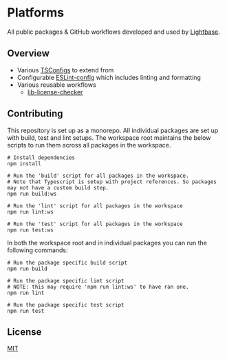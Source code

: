 # Platforms

All public packages & GitHub workflows developed and used by
[Lightbase](https://lightbase.nl).

## Overview

- Various [TSConfigs](./packages/tsconfig) to extend from
- Configurable [ESLint-config](./packages/eslint-config) which includes linting and
  formatting
- Various reusable workflows
  - [lib-license-checker](./docs/workflows/lib-license-checker.md)

## Contributing

This repository is set up as a monorepo. All individual packages are set up with build,
test and lint setups. The workspace root maintains the below scripts to run them across
all packages in the workspace.

```shell
# Install dependencies
npm install

# Run the 'build' script for all packages in the workspace.
# Note that Typescript is setup with project references. So packages may not have a custom build step.
npm run build:ws

# Run the 'lint' script for all packages in the workspace
npm run lint:ws

# Run the 'test' script for all packages in the workspace
npm run test:ws
```

In both the workspace root and in individual packages you can run the following commands:

```shell
# Run the package specific build script
npm run build

# Run the package specific lint script
# NOTE: this may require 'npm run lint:ws' to have ran one.
npm run lint

# Run the package specific test script
npm run test
```

## License

[MIT](./LICENSE)
